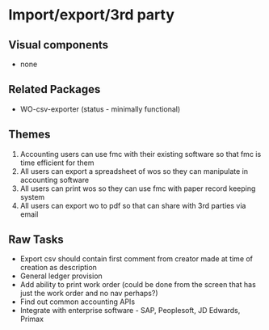 # Import/export/3rd party 

## Visual components

- none

## Related Packages

- WO-csv-exporter (status - minimally functional)

## Themes

1. Accounting users can use fmc with their existing software so that fmc is time efficient for them
2. All users can export a spreadsheet of wos so they can manipulate in accounting software
3. All users can print wos so they can use fmc with paper record keeping system
4. All users can export wo to pdf so that can share with 3rd parties via email

## Raw Tasks

- Export csv should contain first comment from creator made at time of creation as description 
- General ledger provision
- Add ability to print work order (could be done from the screen that has just the work order and no nav perhaps?)
- Find out common accounting APIs
- Integrate with enterprise software - SAP, Peoplesoft, JD Edwards, Primax